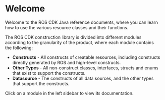 # Welcome

Welcome to the ROS CDK Java reference documents, where you can learn how to use the various resource classes and their functions.

The ROS CDK construction library is divided into different modules according to the granularity of the product, where each module contains the following:

- **Constructs** - All constructs of creatable resources, including constructs directly generated by ROS and high-level constructs.
- **Other Types** - All non-construct classes, interfaces, structs and enums that exist to support the constructs.
- **Datasource** - The constructs of all data sources, and the other types that support the constructs.

Click on a module in the left sidebar to view its documentation.